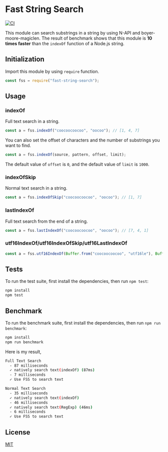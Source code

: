 Fast String Search
=================================

[![CI](https://github.com/magiclen/node-fast-string-search/actions/workflows/ci.yml/badge.svg)](https://github.com/magiclen/node-fast-string-search/actions/workflows/ci.yml)

This module can search substrings in a string by using N-API and boyer-moore-magiclen. The result of benchmark shows that this module is **10 times faster** than the `indexOf` function of a Node.js string.

## Initialization

Import this module by using `require` function.

```javascript
const fss = require("fast-string-search");
```

## Usage

### indexOf

Full text search in a string.

```javascript
const a = fss.indexOf("coocoocoocoo", "oocoo"); // [1, 4, 7]
```

You can also set the offset of characters and the number of substrings you want to find.

```javascript
const a = fss.indexOf(source, pattern, offset, limit);
```

The default value of `offset` is `0`, and the default value of `limit` is `1000`.

### indexOfSkip

Normal text search in a string.

```javascript
const a = fss.indexOfSkip("coocoocoocoo", "oocoo"); // [1, 7]
```

### lastIndexOf

Full text search from the end of a string.

```javascript
const a = fss.lastIndexOf("coocoocoocoo", "oocoo"); // [7, 4, 1]
```

### utf16IndexOf/utf16IndexOfSkip/utf16LastIndexOf

```javascript
const a = fss.utf16IndexOf(Buffer.from("coocoocoocoo", "utf16le"), Buffer.from("oocoo", "utf16le")); // [1, 4, 7]
```

## Tests

To run the test suite, first install the dependencies, then run `npm test`:

```bash
npm install
npm test
```

## Benchmark

To run the benchmark suite, first install the dependencies, then run `npm run benchmark`:

```bash
npm install
npm run benchmark
```

Here is my result,

```bash
Full Text Search
  - 87 milliseconds
  ✓ natively search text(indexOf) (87ms)
  - 7 milliseconds
  ✓ Use FSS to search text

Normal Text Search
  - 35 milliseconds
  ✓ natively search text(indexOf)
  - 46 milliseconds
  ✓ natively search text(RegExp) (46ms)
  - 6 milliseconds
  ✓ Use FSS to search text
```

## License

[MIT](LICENSE)
